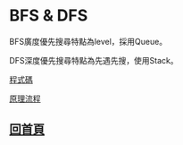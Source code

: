 # BFS & DFS
BFS廣度優先搜尋特點為level，採用Queue。

DFS深度優先搜尋特點為先遇先搜，使用Stack。

[程式碼](https://github.com/Rita626/HK/blob/master/HW5/BFS_05170229.py)

[原理流程](https://github.com/Rita626/HK/blob/master/HW5/BFS_DFS_%E5%8E%9F%E7%90%86%E6%B5%81%E7%A8%8B05170229.pdf)

## [回首頁](https://github.com/Rita626/HK)

